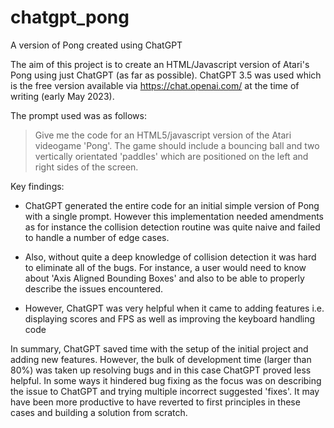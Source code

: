 # chatgpt_pong
A version of Pong created using ChatGPT

The aim of this project is to create an HTML/Javascript version of Atari's Pong using just ChatGPT (as far as possible). ChatGPT 3.5 was used which is the free version available via https://chat.openai.com/ at the time of writing (early May 2023).

The prompt used was as follows:

> Give me the code for an HTML5/javascript version of the Atari videogame 'Pong'. The game should include a bouncing ball and two vertically orientated 'paddles' which are positioned on the left and right sides of the screen.

Key findings:

- ChatGPT generated the entire code for an initial simple version of Pong with a single prompt. However this implementation needed amendments as for instance the collision detection routine was quite naive and failed to handle a number of edge cases.

- Also, without quite a deep knowledge of collision detection it was hard to eliminate all of the bugs. For instance, a user would need to know about 'Axis Aligned Bounding Boxes' and also to be able to properly describe the issues encountered.

- However, ChatGPT was very helpful when it came to adding features i.e. displaying scores and FPS as well as improving the keyboard handling code

In summary, ChatGPT saved time with the setup of the initial project and adding new features. However, the bulk of development time (larger than 80%) was taken up resolving bugs and in this case ChatGPT proved less helpful. In some ways it hindered bug fixing as the focus was on describing the issue to ChatGPT and trying multiple incorrect suggested 'fixes'. It may have been more productive to have reverted to first principles in these cases and building a solution from scratch.


